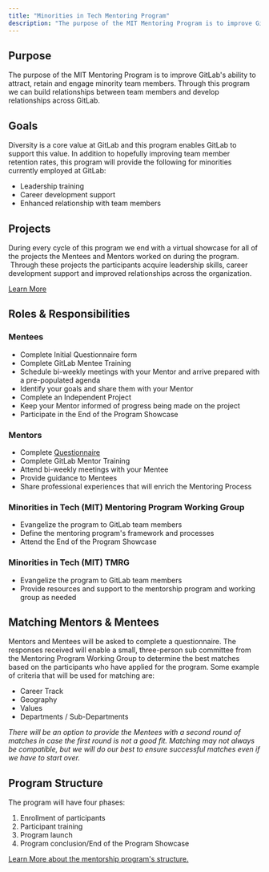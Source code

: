 ```yaml
---
title: "Minorities in Tech Mentoring Program"
description: "The purpose of the MIT Mentoring Program is to improve GitLab's ability to attract, retain and engage minority team members."
---
```


## Purpose

The purpose of the MIT Mentoring Program is to improve GitLab's ability to attract, retain and engage minority team members. Through this program we can build relationships between team members and develop relationships across GitLab.

## Goals

Diversity is a core value at GitLab and this program enables GitLab to support this value. In addition to hopefully improving team member retention rates, this program will provide the following for minorities currently employed at GitLab:

- Leadership training
- Career development support
- Enhanced relationship with team members

## Projects

During every cycle of this program we end with a virtual showcase for all of the projects the Mentees and Mentors worked on during the program.  Through these projects the participants acquire leadership skills, career development support and improved relationships across the organization.

[Learn More](projects/2020/)

## Roles & Responsibilities

### Mentees

- Complete Initial Questionnaire form
- Complete GitLab Mentee Training
- Schedule bi-weekly meetings with your Mentor and arrive prepared with a pre-populated agenda
- Identify your goals and share them with your Mentor
- Complete an Independent Project
- Keep your Mentor informed of progress being made on the project
- Participate in the End of the Program Showcase

### Mentors

- Complete [Questionnaire](https://docs.google.com/forms/d/e/1FAIpQLSctTamiQdaAubr-gDJNNpgwa_xyx7rmDMOmlOszJc5veedKKQ/viewform?vc=0&c=0&w=1)
- Complete GitLab Mentor Training
- Attend bi-weekly meetings with your Mentee
- Provide guidance to Mentees
- Share professional experiences that will enrich the Mentoring Process

### Minorities in Tech (MIT) Mentoring Program Working Group

- Evangelize the program to GitLab team members
- Define the mentoring program's framework and processes
- Attend the End of the Program Showcase

### Minorities in Tech (MIT) TMRG

- Evangelize the program to GitLab team members
- Provide resources and support to the mentorship program and working group as needed

## Matching Mentors & Mentees

Mentors and Mentees will be asked to complete a questionnaire. The responses received will enable a small, three-person sub committee from the Mentoring Program Working Group to determine the best matches based on the participants who have applied for the program. Some example of criteria that will be used for matching are:

- Career Track
- Geography
- Values
- Departments / Sub-Departments

*There will be an option to provide the Mentees with a second round of matches in case the first round is not a good fit. Matching may not always be compatible, but we will do our best to ensure successful matches even if we have to start over.*

## Program Structure

The program will have four phases:

1. Enrollment of participants
1. Participant training
1. Program launch
1. Program conclusion/End of the Program Showcase

[Learn More about the mentorship program's structure.](program-structure/)
